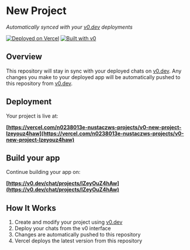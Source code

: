 # New Project

*Automatically synced with your [v0.dev](https://v0.dev) deployments*

[![Deployed on Vercel](https://img.shields.io/badge/Deployed%20on-Vercel-black?style=for-the-badge&logo=vercel)](https://vercel.com/n0238013e-nustaczws-projects/v0-new-project-lzeyouz4haw)
[![Built with v0](https://img.shields.io/badge/Built%20with-v0.dev-black?style=for-the-badge)](https://v0.dev/chat/projects/lZeyOuZ4hAw)

## Overview

This repository will stay in sync with your deployed chats on [v0.dev](https://v0.dev).
Any changes you make to your deployed app will be automatically pushed to this repository from [v0.dev](https://v0.dev).

## Deployment

Your project is live at:

**[https://vercel.com/n0238013e-nustaczws-projects/v0-new-project-lzeyouz4haw](https://vercel.com/n0238013e-nustaczws-projects/v0-new-project-lzeyouz4haw)**

## Build your app

Continue building your app on:

**[https://v0.dev/chat/projects/lZeyOuZ4hAw](https://v0.dev/chat/projects/lZeyOuZ4hAw)**

## How It Works

1. Create and modify your project using [v0.dev](https://v0.dev)
2. Deploy your chats from the v0 interface
3. Changes are automatically pushed to this repository
4. Vercel deploys the latest version from this repository